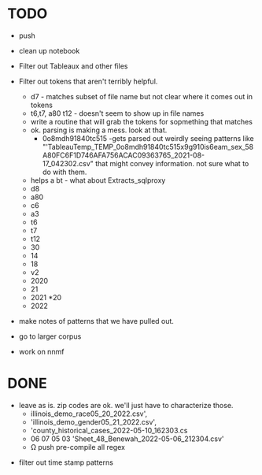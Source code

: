 # TODO
* push
* clean up notebook
* Filter out Tableaux and other files
* Filter out tokens that aren't terribly helpful.
    * d7  - matches subset of file name but not clear where it comes out in tokens
    * t6,t7, a80  t12 - doesn't seem to show up in file names
    * write a routine that will grab the tokens for sopmething that matches
    * ok. parsing is making a mess. look at that.
        *  0o8mdh91840tc515 -gets parsed out weirdly
     seeing patterns like "'TableauTemp_TEMP_0o8mdh91840tc515x9g910is6eam_sex_58A80FC6F1D746AFA756ACAC09363765_2021-08-17_042302.csv"
     that might convey information. not sure what to do with them. 
     * helps a bt - what about Extracts_sqlproxy
    * d8
    * a80
    * c6
    * a3
    * t6
    * t7
    * t12
    * 30
    * 14
    * 18
    * v2
    * 2020
   * 21
    * 2021
     *20
    * 2022
  
* make notes of patterns that we have pulled out.
* go to larger corpus
* work on nnmf

# DONE
- leave as is. zip codes are ok. we'll just have to characterize those.
    * illinois_demo_race05_20_2022.csv',
    * 'illinois_demo_gender05_21_2022.csv',
    * 'county_historical_cases_2022-05-10_162303.cs
    * 06 07 05 03
    'Sheet_48_Benewah_2022-05-06_212304.csv'
  *  Ω
    push
    pre-compile all regex
 * filter out time stamp patterns